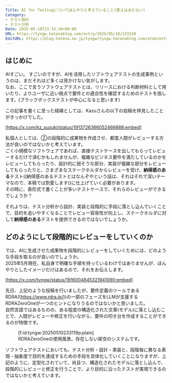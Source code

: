 ```yaml
---
Title: AI for Testingについてぼんやりと考えていること(答えはまだない)
Category:
- テスト設計
- テスト分析
Date: 2025-05-10T23:33:10+09:00
URL: https://tyngw.hatenablog.com/entry/2025/05/10/233310
EditURL: https://blog.hatena.ne.jp/tyngw/tyngw.hatenablog.com/atom/entry/6802418398340253291
---
```


## はじめに

AIすごい。
すごいのですが、AIを活用したソフトウェアテストの生成事例というのは、まだそれほど多くは見かけない気がします。  
なお、ここで言うソフトウェアテストとは、リリースにおける判断材料として用いたり、よりユーザに近い視点で要件との適合性を確認するためのテストを指します。(ブラックボックステストが中心になると思います)  

この記事を書くに至った経緯としては、Kazuさんの以下の投稿を拝見したことがきっかけでした。

[https://x.com/kz_suzuki/status/1913726366052466888:embed]



私個人としては、②の段階的に成果物を作成させ、都度人間がレビューする方法が良いのではないかと考えています。  
ごく小規模なソフトウェアであれば、直接テストケースを出してもらってレビューするだけで済むかもしれませんが、複雑なビジネス要件を満たしているのかをレビューしてもらったり、設計的に弱そうな部分、実装が複雑な部分をレビューしてもらったりと、さまざまなステークホルダからレビューを受け、**納得感のある**テスト((納得感のあるテストとはなんぞやという話は、それはそれで深いテーマなので、本稿では割愛します))に仕上げていく必要があります。  
その時に、表形式で書くことが多いテストケースで、それらのレビューができるでしょうか？  

それよりは、テスト分析から設計、実装と段階的に手段に落とし込んでいくことで、目的を追いやすくなることでレビュー容易性が向上し、ステークホルダに対して**納得感のある**テストを提供できるのではないでしょうか。

## どのようにして段階的にレビューをしていくのか

では、AIに生成させた成果物を段階的にレビューをしていくためには、どのような手段を取るのが良いのでしょうか。  
2025年5月現在、私自身で明確な手順を持っているわけではありませんが、ぼんやりとしたイメージだけはあるので、それをお伝えします。


[https://x.com/tyngw/status/1916004845321941090:embed]


先日、上記のような投稿を行いましたが、要件定義のツールであるRDRA((https://www.rdra.jp/))の一部のフェーズをLLMが支援するRDRAZeroOneが一つのヒントになりうるのではないかと思いました。  
自然言語ではあるものの、ある程度の構造化された文章(モデル)に落とし込むことで、人間がレビューや修正を行いながら、要件の叩き台を作成することができるのが特徴です。  

<figure class="figure-image figure-image-fotolife" title="RDRAZeroOne">[f:id:tyngw:20250510233119p:plain]<figcaption>RDRAZeroOneの使用風景。存在しない架空のシステムです。</figcaption></figure>

ソフトウェアテストにおいても、テスト分析・設計・実装と、段階毎に異なる表現・抽象度で目的を達成するための手段を具体化していくことになりますが、上記のように、定型化されていて、尚且つ、構造化されたモデルに落とし込んで、段階的にレビューと修正を行うことで、より目的に沿ったテストが実現できるのではないかと考えています。
